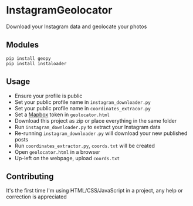 # InstagramGeolocator

Download your Instagram data and geolocate your photos

## Modules

```
pip install geopy
pip install instaloader
```

## Usage

- Ensure your profile is public
- Set your public profile name in `instagram_downloader.py`
- Set your public profile name in `coordinates_extracor.py`
- Set a [Mapbox](https://account.mapbox.com/access-tokens/) token in `geolocator.html`
- Download this project as zip or place everything in the same folder
- Run `instagram_downloader.py` to extract your Instagram data
- Re-running `instagram_downloader.py` will download your new published posts
- Run `coordinates_extractor.py`, `coords.txt` will be created
- Open `geolocator.html` in a browser
- Up-left on the webpage, upload `coords.txt`

## Contributing

It's the first time I'm using HTML/CSS/JavaScript in a project, any help or
correction is appreciated
